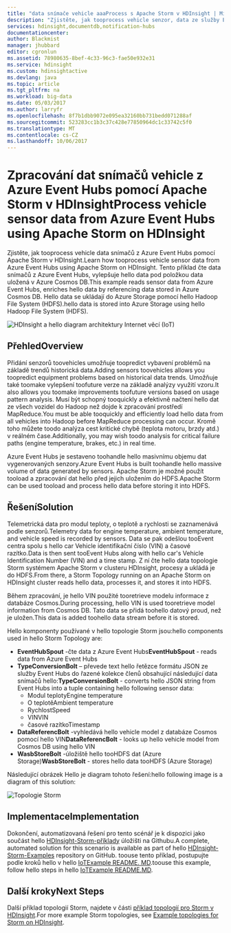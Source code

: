 ```yaml
---
title: "data snímače vehicle aaaProcess s Apache Storm v HDInsight | Microsoft Docs"
description: "Zjistěte, jak tooprocess vehicle senzor, data ze služby Event Hubs pomocí Apache Storm v HDInsight. Přidání modelu dat z databáze Cosmos Azure a ukládání výstupu toostorage."
services: hdinsight,documentdb,notification-hubs
documentationcenter: 
author: Blackmist
manager: jhubbard
editor: cgronlun
ms.assetid: 78980635-8bef-4c33-96c3-fae50e932e31
ms.service: hdinsight
ms.custom: hdinsightactive
ms.devlang: java
ms.topic: article
ms.tgt_pltfrm: na
ms.workload: big-data
ms.date: 05/03/2017
ms.author: larryfr
ms.openlocfilehash: 8f7b1dbb9072e095ea32160bb731bedd071288af
ms.sourcegitcommit: 523283cc1b3c37c428e77850964dc1c33742c5f0
ms.translationtype: MT
ms.contentlocale: cs-CZ
ms.lasthandoff: 10/06/2017
---
```

# <a name="process-vehicle-sensor-data-from-azure-event-hubs-using-apache-storm-on-hdinsight"></a><span data-ttu-id="450f5-104">Zpracování dat snímačů vehicle z Azure Event Hubs pomocí Apache Storm v HDInsight</span><span class="sxs-lookup"><span data-stu-id="450f5-104">Process vehicle sensor data from Azure Event Hubs using Apache Storm on HDInsight</span></span>

<span data-ttu-id="450f5-105">Zjistěte, jak tooprocess vehicle data snímačů z Azure Event Hubs pomocí Apache Storm v HDInsight.</span><span class="sxs-lookup"><span data-stu-id="450f5-105">Learn how tooprocess vehicle sensor data from Azure Event Hubs using Apache Storm on HDInsight.</span></span> <span data-ttu-id="450f5-106">Tento příklad čte data snímačů z Azure Event Hubs, vylepšuje hello data pod položkou data uložená v Azure Cosmos DB.</span><span class="sxs-lookup"><span data-stu-id="450f5-106">This example reads sensor data from Azure Event Hubs, enriches hello data by referencing data stored in Azure Cosmos DB.</span></span> <span data-ttu-id="450f5-107">Hello data se ukládají do Azure Storage pomocí hello Hadoop File System (HDFS).</span><span class="sxs-lookup"><span data-stu-id="450f5-107">hello data is stored into Azure Storage using hello Hadoop File System (HDFS).</span></span>

![HDInsight a hello diagram architektury Internet věcí (IoT)](./media/hdinsight-storm-iot-eventhub-documentdb/iot.png)

## <a name="overview"></a><span data-ttu-id="450f5-109">Přehled</span><span class="sxs-lookup"><span data-stu-id="450f5-109">Overview</span></span>

<span data-ttu-id="450f5-110">Přidání senzorů toovehicles umožňuje toopredict vybavení problémů na základě trendů historická data.</span><span class="sxs-lookup"><span data-stu-id="450f5-110">Adding sensors toovehicles allows you toopredict equipment problems based on historical data trends.</span></span> <span data-ttu-id="450f5-111">Umožňuje také toomake vylepšení toofuture verze na základě analýzy využití vzoru.</span><span class="sxs-lookup"><span data-stu-id="450f5-111">It also allows you toomake improvements toofuture versions based on usage pattern analysis.</span></span> <span data-ttu-id="450f5-112">Musí být schopný tooquickly a efektivně načtení hello dat ze všech vozidel do Hadoop než dojde k zpracování prostředí MapReduce.</span><span class="sxs-lookup"><span data-stu-id="450f5-112">You must be able tooquickly and efficiently load hello data from all vehicles into Hadoop before MapReduce processing can occur.</span></span> <span data-ttu-id="450f5-113">Kromě toho můžete toodo analýza cest kritické chybě (teplota motoru, brzdy atd.) v reálném čase.</span><span class="sxs-lookup"><span data-stu-id="450f5-113">Additionally, you may wish toodo analysis for critical failure paths (engine temperature, brakes, etc.) in real time.</span></span>

<span data-ttu-id="450f5-114">Azure Event Hubs je sestaveno toohandle hello masivnímu objemu dat vygenerovaných senzory.</span><span class="sxs-lookup"><span data-stu-id="450f5-114">Azure Event Hubs is built toohandle hello massive volume of data generated by sensors.</span></span> <span data-ttu-id="450f5-115">Apache Storm je možné použít tooload a zpracování dat hello před jejich uložením do HDFS.</span><span class="sxs-lookup"><span data-stu-id="450f5-115">Apache Storm can be used tooload and process hello data before storing it into HDFS.</span></span>

## <a name="solution"></a><span data-ttu-id="450f5-116">Řešení</span><span class="sxs-lookup"><span data-stu-id="450f5-116">Solution</span></span>

<span data-ttu-id="450f5-117">Telemetrická data pro modul teploty, o teplotě a rychlosti se zaznamenává podle senzorů.</span><span class="sxs-lookup"><span data-stu-id="450f5-117">Telemetry data for engine temperature, ambient temperature, and vehicle speed is recorded by sensors.</span></span> <span data-ttu-id="450f5-118">Data se pak odešlou tooEvent centra spolu s hello car Vehicle identifikační číslo (VIN) a časové razítko.</span><span class="sxs-lookup"><span data-stu-id="450f5-118">Data is then sent tooEvent Hubs along with hello car's Vehicle Identification Number (VIN) and a time stamp.</span></span> <span data-ttu-id="450f5-119">Z ní čte hello data topologie Storm systémem Apache Storm v clusteru HDInsight, procesy a ukládá je do HDFS.</span><span class="sxs-lookup"><span data-stu-id="450f5-119">From there, a Storm Topology running on an Apache Storm on HDInsight cluster reads hello data, processes it, and stores it into HDFS.</span></span>

<span data-ttu-id="450f5-120">Během zpracování, je hello VIN použité tooretrieve modelu informace z databáze Cosmos.</span><span class="sxs-lookup"><span data-stu-id="450f5-120">During processing, hello VIN is used tooretrieve model information from Cosmos DB.</span></span> <span data-ttu-id="450f5-121">Tato data se přidá toohello datový proud, než je uložen.</span><span class="sxs-lookup"><span data-stu-id="450f5-121">This data is added toohello data stream before it is stored.</span></span>

<span data-ttu-id="450f5-122">Hello komponenty používané v hello topologie Storm jsou:</span><span class="sxs-lookup"><span data-stu-id="450f5-122">hello components used in hello Storm Topology are:</span></span>

* <span data-ttu-id="450f5-123">**EventHubSpout** -čte data z Azure Event Hubs</span><span class="sxs-lookup"><span data-stu-id="450f5-123">**EventHubSpout** - reads data from Azure Event Hubs</span></span>
* <span data-ttu-id="450f5-124">**TypeConversionBolt** – převede text hello řetězce formátu JSON ze služby Event Hubs do řazené kolekce členů obsahující následující data snímačů hello:</span><span class="sxs-lookup"><span data-stu-id="450f5-124">**TypeConversionBolt** - converts hello JSON string from Event Hubs into a tuple containing hello following sensor data:</span></span>
    * <span data-ttu-id="450f5-125">Modul teploty</span><span class="sxs-lookup"><span data-stu-id="450f5-125">Engine temperature</span></span>
    * <span data-ttu-id="450f5-126">O teplotě</span><span class="sxs-lookup"><span data-stu-id="450f5-126">Ambient temperature</span></span>
    * <span data-ttu-id="450f5-127">Rychlost</span><span class="sxs-lookup"><span data-stu-id="450f5-127">Speed</span></span>
    * <span data-ttu-id="450f5-128">VIN</span><span class="sxs-lookup"><span data-stu-id="450f5-128">VIN</span></span>
    * <span data-ttu-id="450f5-129">časové razítko</span><span class="sxs-lookup"><span data-stu-id="450f5-129">Timestamp</span></span>
* <span data-ttu-id="450f5-130">**DataReferencBolt** -vyhledává hello vehicle model z databáze Cosmos pomocí hello VIN</span><span class="sxs-lookup"><span data-stu-id="450f5-130">**DataReferencBolt** - looks up hello vehicle model from Cosmos DB using hello VIN</span></span>
* <span data-ttu-id="450f5-131">**WasbStoreBolt** -úložiště hello tooHDFS dat (Azure Storage)</span><span class="sxs-lookup"><span data-stu-id="450f5-131">**WasbStoreBolt** - stores hello data tooHDFS (Azure Storage)</span></span>

<span data-ttu-id="450f5-132">Následující obrázek Hello je diagram tohoto řešení:</span><span class="sxs-lookup"><span data-stu-id="450f5-132">hello following image is a diagram of this solution:</span></span>

![Topologie Storm](./media/hdinsight-storm-iot-eventhub-documentdb/iottopology.png)

## <a name="implementation"></a><span data-ttu-id="450f5-134">Implementace</span><span class="sxs-lookup"><span data-stu-id="450f5-134">Implementation</span></span>

<span data-ttu-id="450f5-135">Dokončení, automatizovaná řešení pro tento scénář je k dispozici jako součást hello [HDInsight-Storm-příklady](https://github.com/hdinsight/hdinsight-storm-examples) úložišti na Githubu.</span><span class="sxs-lookup"><span data-stu-id="450f5-135">A complete, automated solution for this scenario is available as part of hello [HDInsight-Storm-Examples](https://github.com/hdinsight/hdinsight-storm-examples) repository on GitHub.</span></span> <span data-ttu-id="450f5-136">toouse tento příklad, postupujte podle kroků hello v hello [IoTExample README. MD](https://github.com/hdinsight/hdinsight-storm-examples/blob/master/IotExample/README.md).</span><span class="sxs-lookup"><span data-stu-id="450f5-136">toouse this example, follow hello steps in hello [IoTExample README.MD](https://github.com/hdinsight/hdinsight-storm-examples/blob/master/IotExample/README.md).</span></span>

## <a name="next-steps"></a><span data-ttu-id="450f5-137">Další kroky</span><span class="sxs-lookup"><span data-stu-id="450f5-137">Next Steps</span></span>

<span data-ttu-id="450f5-138">Další příklad topologií Storm, najdete v části [příklad topologií pro Storm v HDInsight](hdinsight-storm-example-topology.md).</span><span class="sxs-lookup"><span data-stu-id="450f5-138">For more example Storm topologies, see [Example topologies for Storm on HDInsight](hdinsight-storm-example-topology.md).</span></span>


